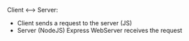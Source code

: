 Client <--> Server:
+ Client sends a request to the server (JS)
+ Server (NodeJS) Express WebServer receives the request